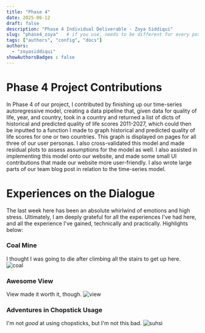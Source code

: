 ```yaml
---
title: "Phase 4"
date: 2025-06-12
draft: false
description: "Phase 4 Individual Deliverable - Zoya Siddiqui"
slug: "phase4_zoya"   # if you use, needs to be different for every post
tags: ["authors", "config", "docs"]
authors:
  - "zoyasiddiqui"
showAuthorsBadges : false
---
```


# Phase 4 Project Contributions
In Phase 4 of our project, I contributed by finishing up our time-series autoregressive model, creating a data pipeline that, given data for quality of life, year, and country, took in a country and returned a list of dicts of historical and predicted quality of life scores 2011-2027, which could then be inputted to a function I made to graph historical and predicted quality of life scores for one or two countries. This graph is displayed on pages for all three of our user personas. I also cross-validated this model and made residual plots to assess assumptions for the model as well. I also assisted in implementing this model onto our website, and made some small UI contributions that made our website more user-friendly. I also wrote large parts of our team blog post in relation to the time-series model. 

# Experiences on the Dialogue
The last week here has been an absolute whirlwind of emotions and high stress. Ultimately, I am deeply grateful for all the experiences I've had here, and all the experience I've gained, technically and practically. Highlights below:

### Coal Mine
I thought I was going to die after climbing all the stairs to get up here.
![coal](/coal.jpg)

### Awesome View
View made it worth it, though.
![view](/view.jpg)

### Adventures in Chopstick Usage
I'm not *good* at using chopsticks, but I'm not this bad.
![suhsi](/sushi.jpg)


